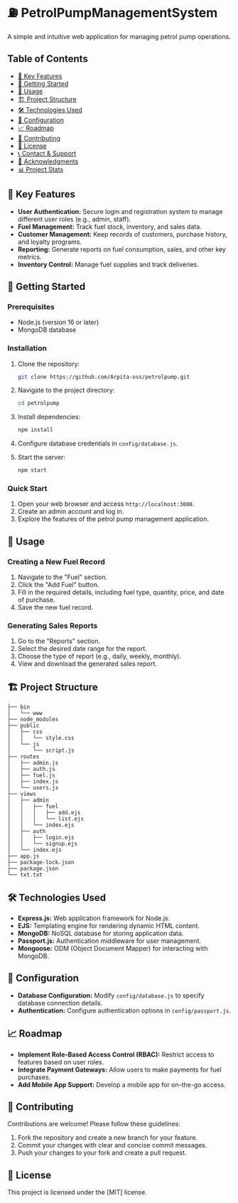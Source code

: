 # ⛽️ PetrolPumpManagementSystem

A simple and intuitive web application for managing petrol pump operations.

## Table of Contents

- [🌟 Key Features](#key-features)
- [🚀 Getting Started](#getting-started)
- [📘 Usage](#usage)
- [🏗️ Project Structure](#project-structure)
- [🛠️ Technologies Used](#technologies-used)
- [🔧 Configuration](#configuration)
- [📈 Roadmap](#roadmap)
- [🤝 Contributing](#contributing)
- [📄 License](#license)
- [📞 Contact & Support](#contact-and-support)
- [🙏 Acknowledgments](#acknowledgments)
- [📊 Project Stats](#project-stats)

## 🌟 Key Features

- **User Authentication:** Secure login and registration system to manage different user roles (e.g., admin, staff).
- **Fuel Management:** Track fuel stock, inventory, and sales data.
- **Customer Management:** Keep records of customers, purchase history, and loyalty programs.
- **Reporting:** Generate reports on fuel consumption, sales, and other key metrics.
- **Inventory Control:** Manage fuel supplies and track deliveries.

## 🚀 Getting Started

### Prerequisites

- Node.js (version 16 or later)
- MongoDB database

### Installation

1. Clone the repository:
   ```bash
   git clone https://github.com/Arpita-oss/petrolpump.git
   ```

2. Navigate to the project directory:
   ```bash
   cd petrolpump
   ```

3. Install dependencies:
   ```bash
   npm install
   ```

4. Configure database credentials in `config/database.js`.

5. Start the server:
   ```bash
   npm start
   ```

### Quick Start

1. Open your web browser and access `http://localhost:3000`.
2. Create an admin account and log in.
3. Explore the features of the petrol pump management application.

## 📘 Usage

### Creating a New Fuel Record

1. Navigate to the "Fuel" section.
2. Click the "Add Fuel" button.
3. Fill in the required details, including fuel type, quantity, price, and date of purchase.
4. Save the new fuel record.

### Generating Sales Reports

1. Go to the "Reports" section.
2. Select the desired date range for the report.
3. Choose the type of report (e.g., daily, weekly, monthly).
4. View and download the generated sales report.

## 🏗️ Project Structure

```
├── bin
│   └── www
├── node_modules
├── public
│   ├── css
│   │   └── style.css
│   └── js
│       └── script.js
├── routes
│   ├── admin.js
│   ├── auth.js
│   ├── fuel.js
│   ├── index.js
│   └── users.js
├── views
│   ├── admin
│   │   ├── fuel
│   │   │   ├── add.ejs
│   │   │   └── list.ejs
│   │   └── index.ejs
│   ├── auth
│   │   ├── login.ejs
│   │   └── signup.ejs
│   └── index.ejs
├── app.js
├── package-lock.json
├── package.json
└── txt.txt
```

## 🛠️ Technologies Used

- **Express.js:** Web application framework for Node.js.
- **EJS:** Templating engine for rendering dynamic HTML content.
- **MongoDB:** NoSQL database for storing application data.
- **Passport.js:** Authentication middleware for user management.
- **Mongoose:** ODM (Object Document Mapper) for interacting with MongoDB.

## 🔧 Configuration

- **Database Configuration:** Modify `config/database.js` to specify database connection details.
- **Authentication:** Configure authentication options in `config/passport.js`.

## 📈 Roadmap

- **Implement Role-Based Access Control (RBAC):** Restrict access to features based on user roles.
- **Integrate Payment Gateways:** Allow users to make payments for fuel purchases.
- **Add Mobile App Support:** Develop a mobile app for on-the-go access.

## 🤝 Contributing

Contributions are welcome! Please follow these guidelines:

1. Fork the repository and create a new branch for your feature.
2. Commit your changes with clear and concise commit messages.
3. Push your changes to your fork and create a pull request.

## 📄 License

This project is licensed under the [MIT] license.


